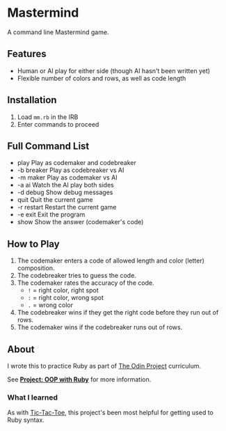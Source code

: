 # Mastermind

A command line Mastermind game.

## Features

* Human or AI play for either side (though AI hasn't been written yet)
* Flexible number of colors and rows, as well as code length

## Installation

1. Load `mm.rb` in the IRB
2. Enter commands to proceed

## Full Command List

* play           Play as codemaker and codebreaker
*   -b  breaker  Play as codebreaker vs AI
*   -m  maker    Play as codemaker vs AI
*   -a  ai       Watch the AI play both sides
*   -d  debug    Show debug messages
* quit           Quit the current game
*   -r  restart  Restart the current game
*   -e  exit     Exit the program
* show           Show the answer (codemaker's code)

## How to Play

1. The codemaker enters a code of allowed length and color (letter) composition.
2. The codebreaker tries to guess the code.
3. The codemaker rates the accuracy of the code.
   * `!` = right color, right spot
   * `:` = right color, wrong spot
   * `.` = wrong color
4. The codebreaker wins if they get the right code before they run out of rows.
5. The codemaker wins if the codebreaker runs out of rows.

## About

I wrote this to practice Ruby as part of [The Odin Project](http://www.theodinproject.com/) curriculum. 

See **[Project: OOP with Ruby](http://www.theodinproject.com/ruby-programming/oop)** for more information.

### What I learned

As with [Tic-Tac-Toe](https://github.com/ArkWist/tic_tac_toe), this project's been most helpful for getting used to Ruby syntax.
